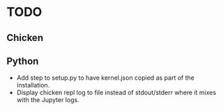 # TODO

## Chicken

## Python
* Add step to setup.py to have kernel.json copied as part of the installation.
* Display chicken repl log to file instead of stdout/stderr where it mixes with
  the Jupyter logs.

